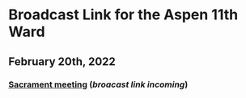 # Broadcast Link for the Aspen 11th Ward

## February 20th, 2022
### [Sacrament meeting](https://youtu.be/asrBQ524rbI) (*broacast link incoming*)
